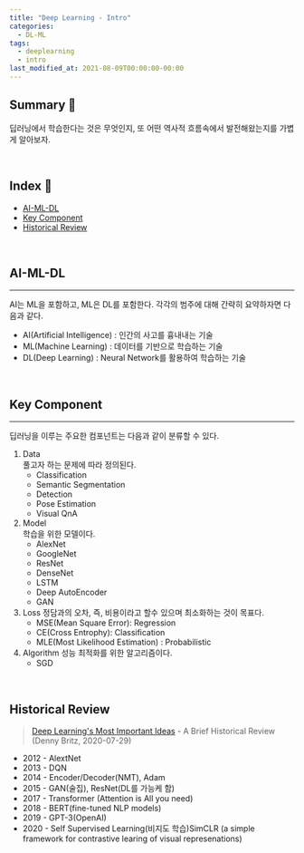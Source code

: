 ```yaml
---
title: "Deep Learning - Intro"
categories:
  - DL-ML
tags:
  - deeplearning
  - intro
last_modified_at: 2021-08-09T00:00:00-00:00
---
```


## Summary 🤙
딥러닝에서 학습한다는 것은 무엇인지, 또 어떤 역사적 흐름속에서 발전해왔는지를 가볍게 알아보자.

<br/>

## Index 👀       
  * [AI-ML-DL](#ai-ml-dl)
  * [Key Component](#key-component-)
  * [Historical Review](#historical-review-)
    
<br/>

## AI-ML-DL 
---
AI는 ML을 포함하고, ML은 DL를 포함한다. 각각의 범주에 대해 간략히 요약하자면 다음과 같다.   
* AI(Artificial Intelligence) : 인간의 사고를 흉내내는 기술   
* ML(Machine Learning) : 데이터를 기반으로 학습하는 기술   
* DL(Deep Learning) : Neural Network를 활용하여 학습하는 기술   
  
<br/>

## Key Component
---
딥러닝을 이루는 주요한 컴포넌트는 다음과 같이 분류할 수 있다.   
1. Data   
   풀고자 하는 문제에 따라 정의된다.
   * Classification
   * Semantic Segmentation
   * Detection
   * Pose Estimation
   * Visual QnA
2. Model  
   학습을 위한 모델이다.
   * AlexNet
   * GoogleNet
   * ResNet
   * DenseNet
   * LSTM
   * Deep AutoEncoder
   * GAN
3. Loss
   정담과의 오차, 즉, 비용이라고 할수 있으며 최소화하는 것이 목표다.
   * MSE(Mean Square Error): Regression
   * CE(Cross Entrophy): Classification
   * MLE(Most Likelihood Estimation) : Probabilistic
4. Algorithm
   성능 최적화를 위한 알고리즘이다.
   * SGD

<br/>

## Historical Review
> [Deep Learning's Most Important Ideas](https://dennybritz.com/blog/deep-learning-most-important-ideas) - A Brief Historical Review (Denny Britz, 2020-07-29)       


* 2012 - AlextNet 
* 2013 - DQN
* 2014 - Encoder/Decoder(NMT), Adam 
* 2015 - GAN(술집), ResNet(DL를 가능케 함)
* 2017 - Transformer (Attention is All you need)
* 2018 - BERT(fine-tuned NLP models)
* 2019 - GPT-3(OpenAI)
* 2020 - Self Supervised Learning(비지도 학습)SimCLR (a simple framework for contrastive learing of visual represenations)

